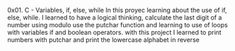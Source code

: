0x01. C - Variables, if, else, while
In this proyec learning about the use of if, else, while.
I learned to have a logical thinking, calculate the last digit of a number using modulo
use the putchar function and learning to use of loops with variables if and boolean operators.
with this project I learned to print numbers with putchar and print the lowercase alphabet in reverse
